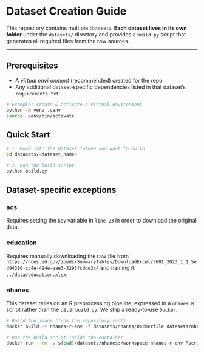 # Dataset Creation Guide

This repository contains multiple datasets. **Each dataset lives in its own folder** under the `datasets/` directory and provides a `build.py` script that generates all required files from the raw sources.

---

## Prerequisites

- A *virtual environment* (recommended) created for the repo
- Any additional dataset‑specific dependencies listed in that dataset’s `requirements.txt`

```bash
# Example: create & activate a virtual environment
python -m venv .venv
source .venv/bin/activate 
```


## Quick Start

```bash
# 1. Move into the dataset folder you want to build
cd datasets/<dataset_name>

# 2. Run the build script
python build.py 
```

## Dataset-specific exceptions

### acs

Requires setting the `key` variable in `line 23` in order to download the original data.

### education
Requires manually downloading the raw file from `https://nces.ed.gov/ipeds/SummaryTables/DownloadExcel/3601_2023_1_1_5ed94380-cc4e-494e-aae3-3293fcdde3c4` and naming it: `../data/education.xlsx`.


### nhanes
This dataset relies on an R preprocessing pipeline, expressed in a `nhanes.R` script rather than the usual `build.py`. We ship a ready‑to‑use `Docker`.

```bash
# Build the image (from the repository root)
docker build -t nhanes-r-env -f datasets/nhanes/Dockerfile datasets/nhanes

# Run the build script inside the container
docker run --rm -v $(pwd)/datasets/nhanes:/workspace nhanes-r-env Rscript nhanes.R
```
